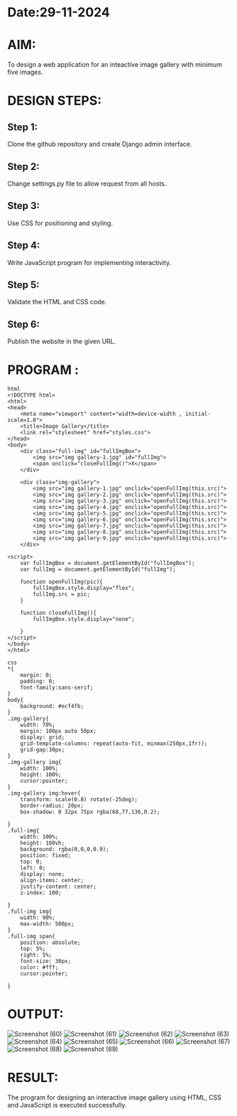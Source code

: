 # Date:29-11-2024
# AIM:
To design a web application for an inteactive image gallery with minimum five images.

# DESIGN STEPS:
## Step 1:
Clone the github repository and create Django admin interface.

## Step 2:
Change settings.py file to allow request from all hosts.

## Step 3:
Use CSS for positioning and styling.

## Step 4:
Write JavaScript program for implementing interactivity.

## Step 5:
Validate the HTML and CSS code.

## Step 6:
Publish the website in the given URL.

# PROGRAM :
```
html
<!DOCTYPE html>
<html>
<head>
    <meta name="viewport" content="width=device-width , initial-scale=1.0">
    <title>Image Gallery</title>
    <link rel="stylesheet" href="styles.css">
</head>
<body>
    <div class="full-img" id="fullImgBox">
        <img src="img gallery-1.jpg" id="fullImg">
        <span onclick="closeFullImg()">X</span>
    </div>

    <div class="img-gallery">
        <img src="img gallery-1.jpg" onclick="openFullImg(this.src)">
        <img src="img gallery-2.jpg" onclick="openFullImg(this.src)">
        <img src="img gallery-3.jpg" onclick="openFullImg(this.src)">
        <img src="img gallery-4.jpg" onclick="openFullImg(this.src)">
        <img src="img gallery-5.jpg" onclick="openFullImg(this.src)">
        <img src="img gallery-6.jpg" onclick="openFullImg(this.src)">
        <img src="img gallery-7.jpg" onclick="openFullImg(this.src)">
        <img src="img gallery-8.jpg" onclick="openFullImg(this.src)">
        <img src="img gallery-9.jpg" onclick="openFullImg(this.src)">
    </div>

<script>
    var fullImgBox = document.getElementById("fullImgBox");
    var fullImg = document.getElementById("fullImg");

    function openFullImg(pic){
        fullImgBox.style.display="flex";
        fullImg.src = pic;
    }

    function closeFullImg(){
        fullImgBox.style.display="none";

    }
</script>
</body>
</html>

css 
*{
    margin: 0;
    padding: 0;
    font-family:sans-serif;
}
body{
    background: #ecf4fb;
}
.img-gallery{
    width: 70%;
    margin: 100px auto 50px;
    display: grid;
    grid-template-columns: repeat(auto-fit, minmax(250px,1fr));
    grid-gap:30px;
}
.img-gallery img{
    width: 100%;
    height: 100%;
    cursor:pointer;
}
.img-gallery img:hover{
    transform: scale(0.8) rotate(-25deg);
    border-radius: 20px;
    box-shadow: 0 32px 75px rgba(68,77,136,0.2);

}
.full-img{
    width: 100%;
    height: 100vh;
    background: rgba(0,0,0,0.9);
    position: fixed;
    top: 0;
    left: 0;
    display: none;
    align-items: center;
    justify-content: center;
    z-index: 100;

}
.full-img img{
    width: 90%;
    max-width: 500px;
}
.full-img span{
    position: absolute;
    top: 5%;
    right: 5%;
    font-size: 30px;
    color: #fff;
    cursor:pointer;

}
```


# OUTPUT:
![Screenshot (60)](https://github.com/user-attachments/assets/6b1054ea-c386-4bd3-afdc-d2eb00ddb306)
![Screenshot (61)](https://github.com/user-attachments/assets/2ffde2c1-416d-400c-ad00-079d4ac49333)
![Screenshot (62)](https://github.com/user-attachments/assets/13d17c96-9a9d-4c5f-a9f6-85dd8c6762c9)
![Screenshot (63)](https://github.com/user-attachments/assets/40936cd3-1b13-46b1-9c89-dd165095083a)
![Screenshot (64)](https://github.com/user-attachments/assets/4a5f965e-396c-4e7d-8097-dbed9c13f06b)
![Screenshot (65)](https://github.com/user-attachments/assets/4f672529-dbe3-46ff-a33a-96d9000c37fc)
![Screenshot (66)](https://github.com/user-attachments/assets/72397256-3bb0-4bcf-b6aa-12d3796a3376)
![Screenshot (67)](https://github.com/user-attachments/assets/fa295a87-888f-413d-abc2-94ffb302b6ec)
![Screenshot (68)](https://github.com/user-attachments/assets/8dbc3d13-756f-485f-8967-eb8cffe16e5d)
![Screenshot (69)](https://github.com/user-attachments/assets/71e285be-b100-4949-84c0-e039ecebc11d)



# RESULT:
The program for designing an interactive image gallery using HTML, CSS and JavaScript is executed successfully.
